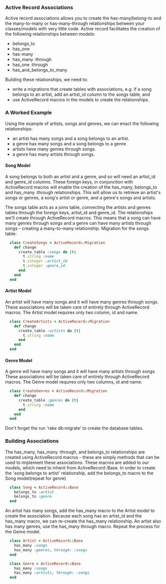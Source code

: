 ### Active Record Associations

Active record associations allows you to create the has-many/belong-to and the many-to-many or has-many-through relationships between your classes/models with very little code. Active record facilitates the creation of the following relationships between models:
 * belongs_to
 * has_one
 * has-many
 * has_many :through
 * has_one :through
 * has_and_belongs_to_many

Building these relationships, we need to:
 * write a migrations that create tables with associations, e.g. if a song belongs to an artist, add an artist_id column to the songs table, and
 * use ActiveRecord macros in the models to create the relationships.


### A Worked Example

Using the example of artists, songs and genres, we can enact the following relationships:
  * an artist has many songs and a song belongs to an artist.
  * a genre has many songs and a song belongs to a genre.
  * artists have many genres through songs.
  * a genre has many artists through songs.

#### Song Model

A song belongs to both an artist and a genre, and so will need an artist_id and genre_id columns. These foreign keys, in conjunction with ActiveRecord macros will enable the creation of the has_many, belongs_to and has_many :through relationships. This will allow us to retrieve an artist's songs or genres, a song's artist or genre, and a genre's songs and artists.

The songs table acts as a joins table, connecting the artists and genres tables through the foreign keys, artist_id and genre_id. The relationships we'll create through ActiveRecord macros. This means that a song can have many genres through songs and a genre can have many artists through songs - creating a many-to-many relationship. Migration for the songs table:

```ruby
  class CreateSongs < ActiveRecord::Migration
    def change
      create_table :songs do |t|
        t.string :name
        t.integer :artist_id
        t.integer :genre_id
      end
    end
  end
```

#### Artist Model

An artist will have many songs and it will have many genres through songs. These associations will be taken care of entirely through ActiveRecord macros. The Artist model requires only two column, id and name.

```ruby
  class CreateArtists < ActiveRecord::Migration
    def change
      create_table :artists do |t|
        t.string :name
      end
    end
  end
```

#### Genre Model

A genre will have many songs and it will have many artists through songs. These associations will be taken care of entirely through ActiveRecord macros. The Genre model requires only two columns, id and name.

```ruby
  class CreateGenres < ActiveRecord::Migration
    def change
      create_table :genres do |t|
        t.string :name
      end
    end
  end
```

Don't forget the run 'rake db:migrate' to create the database tables.


### Building Associations

The has_many, has_many :through, and belongs_to relationships are created using ActiveRecord macros - these are simply methods that can be used to implement these associations. These macros are added to our models, which need to inherit from ActiveRecord::Base. In order to create the 'song belongs to artist' relationship, add the belongs_to macro to the Song model(repeat for genre)

```ruby
  class Song < ActiveRecord::Base
    belongs_to :artist
    belongs_to :genre
  end
```

An artist has many songs, add the has_many macro to the Artist model to create the association. Because each song has an artist_id and the has_many macro, we can re-create the has_many relationship. An artist also has many genres, use the has_many through macro. Repeat the process for the Genre model.

```ruby
  class Artist < ActiveRecord::Base
    has_many :songs
    has_many :genres, through: :songs
  end

  class Genre < ActiveRecord::Base
    has_many :songs
    has_many :artists, through: :songs
  end
```
